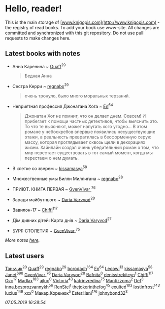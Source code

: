 # Hello, reader!
This is the main storage of [www.knigopis.com](http://www.knigopis.com) - the registry of read books.
To add your book use www-site. All changes are committed and synchronized with this git repository.
Do not use pull requests to make changes here.


## Latest books with notes
* Анна Каренина ~ [Quaff](users/122/12267158-vkontakte)<sup>29</sup>
    > Бедная Анна

* Сестра Керри ~ [regnabo](users/870/870059322-yandex)<sup>29</sup>
    > очень тронуло, было много моральных терзаний.

* Неприятная профессия Джонатана Хога ~ [En](users/333/333646551-vkontakte)<sup>64</sup>
    > Джонатан Хог не помнит, что он делает днем. Совсем! И прибегает к помощи частных детективов, чтобы выяснить это. То что те выясняют, может напугать кого угодно…
    > В этом романе у небоскребов впервые появились несуществующие этажи, а реальность превратилась в бесформенную серую массу, которая проглядывает сквозь щели в декорациях жизни. Хайнлайн создал очень убедительный роман о том, что мир перестает существовать в тот самый момент, когда мы перестаем о нем думать.

* В клетке со зверем ~ [kissamasya](users/684/68439978-vkontakte)<sup>58</sup>

* Множественные умы Билли Миллигана ~ [regnabo](users/870/870059322-yandex)<sup>28</sup>

* ПРИЮТ. КНИГА ПЕРВАЯ ~ [GvenVivar ](users/158/158266434925901-facebook)<sup>76</sup>

* Заради майбутнього ~ [Daria Varyvod](users/829/829893410524253-facebook)<sup>28</sup>

* Вавилон-17 ~ [Chiffi](users/105/105831994080785626680-google)<sup>117</sup>

* Дім дивних дітей: Карта днів ~ [Daria Varyvod](users/829/829893410524253-facebook)<sup>27</sup>

* БУРЯ СТОЛЕТИЯ ~ [GvenVivar ](users/158/158266434925901-facebook)<sup>75</sup>


_More notes [here](latest_books_with_notes.md)._


## Latest users
[Таньчик](users/209/2096581563762610-facebook)<sup>20</sup> 
[Quaff](users/122/12267158-vkontakte)<sup>29</sup> 
[regnabo](users/870/870059322-yandex)<sup>29</sup> 
[borodach](users/157/15706320-vkontakte)<sup>164</sup> 
[En](users/333/333646551-vkontakte)<sup>64</sup> 
[Lecowi](users/521/521873425-vkontakte)<sup>13</sup> 
[kissamasya](users/684/68439978-vkontakte)<sup>58</sup> 
[Janet](users/108/108113656204404967440-google)<sup>698</sup> 
[GvenVivar ](users/158/158266434925901-facebook)<sup>76</sup> 
[Daria Varyvod](users/829/829893410524253-facebook)<sup>28</sup> 
[Bafnita](users/142/1428344393-facebook)<sup>0</sup> 
[denisstrekitcyn](users/226/226617025-vkontakte)<sup>1</sup> 
[Chiffi](users/105/105831994080785626680-google)<sup>117</sup> 
[Окс](users/102/102536471289425216982-google)<sup>17</sup> 
[Madlax](users/158/158304782-vkontakte)<sup>183</sup> 
[ajluc](users/880/88086807-vkontakte)<sup>0</sup> 
[Victoria](users/113/113794223924688167852-google)<sup>43</sup> 
[katrinvredina](users/233/2336755-vkontakte)<sup>75</sup> 
[Mantizzoma](users/113/113990901159060096197-google)<sup>2</sup> 
[Def](users/726/7264253353800808630-mailru)<sup>3</sup> 
[inna.besprozvannykh](users/733/73323849-yandex)<sup>56</sup> 
[RenStel](users/112/112563761151554776409-google)<sup>1</sup> 
[thejokerinthefog](users/317/317244423-vkontakte)<sup>45</sup> 
[exulted](users/100/100599204551896265722-google)<sup>103</sup> 
[lostinfrost](users/217/217891524-vkontakte)<sup>143</sup> 
[lucius](users/838/83820536-yandex)<sup>149</sup> 
[xxx](users/109/109882790085735415479-google)<sup>0</sup> 
[Макар Коренюк](users/126/126368737-vkontakte)<sup>5</sup> 
[EsterHani](users/305/30558181-vkontakte)<sup>176</sup> 
[johnybond32](users/304/304041461-yandex)<sup>3</sup> 


_07.05.2019 16:28:54_
